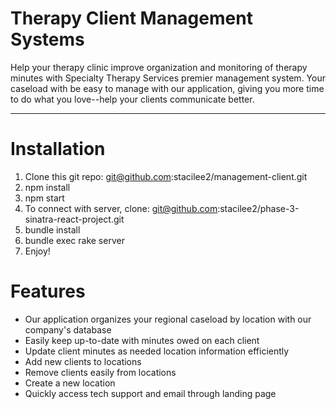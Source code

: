 # Therapy Client Management Systems
Help your therapy clinic improve organization and monitoring of therapy minutes with Specialty Therapy Services premier management system. Your caseload with be easy to manage with our application, giving you more time to do what you love--help your clients communicate better.
***
# Installation
1. Clone this git repo: git@github.com:stacilee2/management-client.git
2. npm install
3. npm start
4. To connect with server, clone: git@github.com:stacilee2/phase-3-sinatra-react-project.git
5. bundle install
6. bundle exec rake server
7. Enjoy!

# Features

* Our application organizes your regional caseload by location with our company's database
* Easily keep up-to-date with minutes owed on each client
* Update client minutes as needed location information efficiently
* Add new clients to locations 
* Remove clients easily from locations
* Create a new location 
* Quickly access tech support and email through landing page